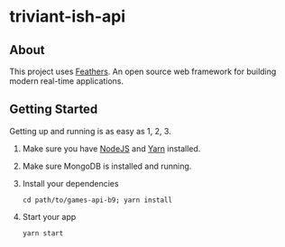 # triviant-ish-api

> 

## About

This project uses [Feathers](http://feathersjs.com). An open source web framework for building modern real-time applications.

## Getting Started

Getting up and running is as easy as 1, 2, 3.

1. Make sure you have [NodeJS](https://nodejs.org/) and [Yarn](https://yarnpkg.com/lang/en/) installed.
2. Make sure MongoDB is installed and running.
3. Install your dependencies

    ```
    cd path/to/games-api-b9; yarn install
    ```

4. Start your app

    ```
    yarn start
    ```


